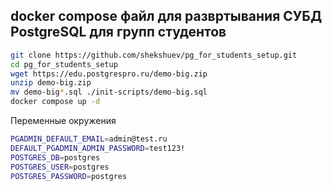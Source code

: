 ## docker compose файл для развртывания СУБД PostgreSQL для групп студентов

```bash
git clone https://github.com/shekshuev/pg_for_students_setup.git
cd pg_for_students_setup
wget https://edu.postgrespro.ru/demo-big.zip
unzip demo-big.zip
mv demo-big*.sql ./init-scripts/demo-big.sql
docker compose up -d
```

Переменные окружения

```bash
PGADMIN_DEFAULT_EMAIL=admin@test.ru
DEFAULT_PGADMIN_ADMIN_PASSWORD=test123!
POSTGRES_DB=postgres
POSTGRES_USER=postgres
POSTGRES_PASSWORD=postgres
```
